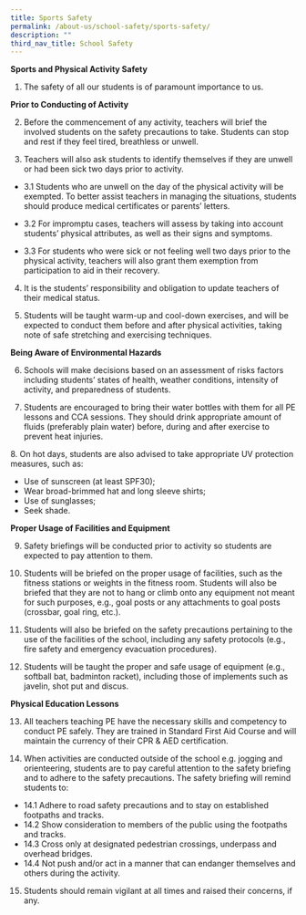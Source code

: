 ```yaml
---
title: Sports Safety
permalink: /about-us/school-safety/sports-safety/
description: ""
third_nav_title: School Safety
---
```

**Sports and Physical Activity Safety**

1. The safety of all our students is of paramount importance to us.

  

**Prior to Conducting of Activity**  

2. Before the commencement of any activity, teachers will brief the involved students on the safety precautions to take. Students can stop and rest if they feel tired, breathless or unwell.  
  
3. Teachers will also ask students to identify themselves if they are unwell or had been sick two days prior to activity.  
  

- 3.1 Students who are unwell on the day of the physical activity will be exempted. To better assist teachers in managing the situations, students should produce medical certificates or parents’ letters.  

- 3.2 For impromptu cases, teachers will assess by taking into account students’ physical attributes, as well as their signs and symptoms.  

- 3.3 For students who were sick or not feeling well two days prior to the physical activity, teachers will also grant them exemption from participation to aid in their recovery.

  
4. It is the students’ responsibility and obligation to update teachers of their medical status.  
  
5. Students will be taught warm-up and cool-down exercises, and will be expected to conduct them before and after physical activities, taking note of safe stretching and exercising techniques.  
  
**Being Aware of Environmental Hazards**  
  
6. Schools will make decisions based on an assessment of risks factors including students’ states of health, weather conditions, intensity of activity, and preparedness of students.  
  
7. Students are encouraged to bring their water bottles with them for all PE lessons and CCA sessions. They should drink appropriate amount of fluids (preferably plain water) before, during and after exercise to prevent heat injuries.  
  
8\. On hot days, students are also advised to take appropriate UV protection measures, such as:  

*   Use of sunscreen (at least SPF30);
*   Wear broad-brimmed hat and long sleeve shirts;
*   Use of sunglasses;
*   Seek shade.

**Proper Usage of Facilities and Equipment**  
  
9. Safety briefings will be conducted prior to activity so students are expected to pay attention to them.  
  
10. Students will be briefed on the proper usage of facilities, such as the fitness stations or weights in the fitness room. Students will also be briefed that they are not to hang or climb onto any equipment not meant for such purposes, e.g., goal posts or any attachments to goal posts (crossbar, goal ring, etc.).  
  
11. Students will also be briefed on the safety precautions pertaining to the use of the facilities of the school, including any safety protocols (e.g., fire safety and emergency evacuation procedures).  
  
12. Students will be taught the proper and safe usage of equipment (e.g., softball bat, badminton racket), including those of implements such as javelin, shot put and discus.  
  
**Physical Education Lessons**  
  
13. All teachers teaching PE have the necessary skills and competency to conduct PE safely. They are trained in Standard First Aid Course and will maintain the currency of their CPR & AED certification.  
  
14. When activities are conducted outside of the school e.g. jogging and orienteering, students are to pay careful attention to the safety briefing and to adhere to the safety precautions. The safety briefing will remind students to:  

- 14.1 Adhere to road safety precautions and to stay on established footpaths and tracks.  
- 14.2 Show consideration to members of the public using the footpaths and tracks.  
- 14.3 Cross only at designated pedestrian crossings, underpass and overhead bridges.  
- 14.4 Not push and/or act in a manner that can endanger themselves and others during the activity.

  
15. Students should remain vigilant at all times and raised their concerns, if any.